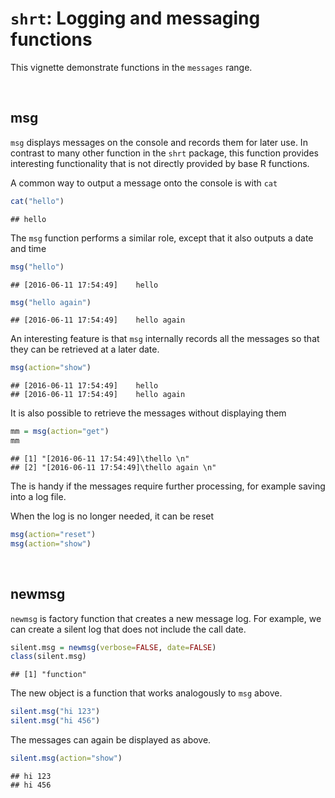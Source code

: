 # `shrt`: Logging and messaging functions

This vignette demonstrate functions in the `messages` range. 




&nbsp;
## msg

`msg` displays messages on the console and records them for later use. In contrast to many other function in the `shrt` package, this function provides interesting functionality that is not directly provided by base R functions. 

A common way to output a message onto the console is with `cat`


```r
cat("hello")
```

```
## hello
```

The `msg` function performs a similar role, except that it also outputs a date and time


```r
msg("hello")
```

```
## [2016-06-11 17:54:49]	hello
```

```r
msg("hello again")
```

```
## [2016-06-11 17:54:49]	hello again
```

An interesting feature is that `msg` internally records all the messages so that they can be retrieved at a later date. 


```r
msg(action="show")
```

```
## [2016-06-11 17:54:49]	hello 
## [2016-06-11 17:54:49]	hello again
```

It is also possible to retrieve the messages without displaying them


```r
mm = msg(action="get")
mm
```

```
## [1] "[2016-06-11 17:54:49]\thello \n"      
## [2] "[2016-06-11 17:54:49]\thello again \n"
```

The is handy if the messages require further processing, for example saving into a log file. 

When the log is no longer needed, it can be reset 


```r
msg(action="reset")
msg(action="show")
```


&nbsp;
## newmsg

`newmsg` is factory function that creates a new message log. For example, we can create a silent log that does not include the call date. 


```r
silent.msg = newmsg(verbose=FALSE, date=FALSE)
class(silent.msg)
```

```
## [1] "function"
```

The new object is a function that works analogously to `msg` above. 


```r
silent.msg("hi 123")
silent.msg("hi 456")
```

The messages can again be displayed as above. 


```r
silent.msg(action="show")
```

```
## hi 123 
## hi 456
```





